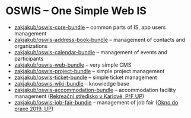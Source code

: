 # OSWIS – One Simple Web IS


* [zakjakub/oswis-core-bundle](https://github.com/zakjakub/oswis-core-bundle) – common parts of IS, app users management
* [zakjakub/oswis-address-book-bundle](https://github.com/zakjakub/oswis-address-book-bundle) – management of contacts and organizations
* [zakjakub/oswis-calendar-bundle](https://github.com/zakjakub/oswis-calendar-bundle) – management of events and participants
* [zakjakub/oswis-web-bundle](https://github.com/zakjakub/oswis-web-bundle) – very simple CMS
* [zakjakub/oswis-project-bundle](https://github.com/zakjakub/oswis-project-bundle) – simple project management
* [zakjakub/oswis-ticket-bundle](https://github.com/zakjakub/oswis-ticket-bundle) – simple ticket management
* [zakjakub/oswis-wiki-bundle](https://github.com/zakjakub/oswis-wiki-bundle) – knowledge base
* [zakjakub/oswis-accommodation-bundle](https://github.com/zakjakub/oswis-accommodation-bundle) – accommodation facility management ([Rekreační středisko v Karlově, PřF UP](https://karlov.upol.cz))
* [zakjakub/oswis-job-fair-bundle](https://github.com/zakjakub/oswis-job-fair-bundle) – management of job fair ([Okno do praxe 2019, UP](https://oknodopraxe.upol.cz))



